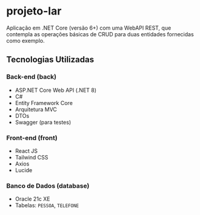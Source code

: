# projeto-lar

Aplicação em .NET Core (versão 6+) com uma WebAPI REST, que contempla as operações básicas de CRUD para duas entidades fornecidas como exemplo.

## Tecnologias Utilizadas

### Back-end (back)

- ASP.NET Core Web API (.NET 8)
- C#
- Entity Framework Core
- Arquitetura MVC
- DTOs
- Swagger (para testes)

### Front-end (front)

- React JS
- Tailwind CSS
- Axios
- Lucide

### Banco de Dados (database)

- Oracle 21c XE
- Tabelas: `PESSOA`, `TELEFONE`
